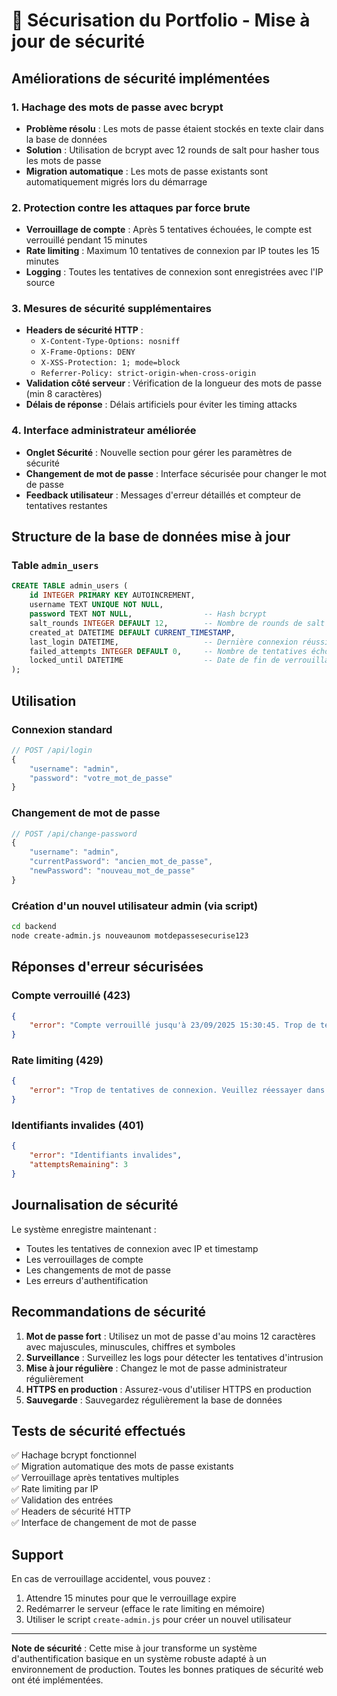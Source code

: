 # 🔐 Sécurisation du Portfolio - Mise à jour de sécurité

## Améliorations de sécurité implémentées

### 1. Hachage des mots de passe avec bcrypt
- **Problème résolu** : Les mots de passe étaient stockés en texte clair dans la base de données
- **Solution** : Utilisation de bcrypt avec 12 rounds de salt pour hasher tous les mots de passe
- **Migration automatique** : Les mots de passe existants sont automatiquement migrés lors du démarrage

### 2. Protection contre les attaques par force brute
- **Verrouillage de compte** : Après 5 tentatives échouées, le compte est verrouillé pendant 15 minutes
- **Rate limiting** : Maximum 10 tentatives de connexion par IP toutes les 15 minutes
- **Logging** : Toutes les tentatives de connexion sont enregistrées avec l'IP source

### 3. Mesures de sécurité supplémentaires
- **Headers de sécurité HTTP** :
  - `X-Content-Type-Options: nosniff`
  - `X-Frame-Options: DENY`
  - `X-XSS-Protection: 1; mode=block`
  - `Referrer-Policy: strict-origin-when-cross-origin`
- **Validation côté serveur** : Vérification de la longueur des mots de passe (min 8 caractères)
- **Délais de réponse** : Délais artificiels pour éviter les timing attacks

### 4. Interface administrateur améliorée
- **Onglet Sécurité** : Nouvelle section pour gérer les paramètres de sécurité
- **Changement de mot de passe** : Interface sécurisée pour changer le mot de passe
- **Feedback utilisateur** : Messages d'erreur détaillés et compteur de tentatives restantes

## Structure de la base de données mise à jour

### Table `admin_users`
```sql
CREATE TABLE admin_users (
    id INTEGER PRIMARY KEY AUTOINCREMENT,
    username TEXT UNIQUE NOT NULL,
    password TEXT NOT NULL,                -- Hash bcrypt
    salt_rounds INTEGER DEFAULT 12,        -- Nombre de rounds de salt
    created_at DATETIME DEFAULT CURRENT_TIMESTAMP,
    last_login DATETIME,                   -- Dernière connexion réussie
    failed_attempts INTEGER DEFAULT 0,     -- Nombre de tentatives échouées
    locked_until DATETIME                  -- Date de fin de verrouillage
);
```

## Utilisation

### Connexion standard
```javascript
// POST /api/login
{
    "username": "admin",
    "password": "votre_mot_de_passe"
}
```

### Changement de mot de passe
```javascript
// POST /api/change-password
{
    "username": "admin",
    "currentPassword": "ancien_mot_de_passe",
    "newPassword": "nouveau_mot_de_passe"
}
```

### Création d'un nouvel utilisateur admin (via script)
```bash
cd backend
node create-admin.js nouveaunom motdepassesecurise123
```

## Réponses d'erreur sécurisées

### Compte verrouillé (423)
```json
{
    "error": "Compte verrouillé jusqu'à 23/09/2025 15:30:45. Trop de tentatives de connexion."
}
```

### Rate limiting (429)
```json
{
    "error": "Trop de tentatives de connexion. Veuillez réessayer dans 15 minutes."
}
```

### Identifiants invalides (401)
```json
{
    "error": "Identifiants invalides",
    "attemptsRemaining": 3
}
```

## Journalisation de sécurité

Le système enregistre maintenant :
- Toutes les tentatives de connexion avec IP et timestamp
- Les verrouillages de compte
- Les changements de mot de passe
- Les erreurs d'authentification

## Recommandations de sécurité

1. **Mot de passe fort** : Utilisez un mot de passe d'au moins 12 caractères avec majuscules, minuscules, chiffres et symboles
2. **Surveillance** : Surveillez les logs pour détecter les tentatives d'intrusion
3. **Mise à jour régulière** : Changez le mot de passe administrateur régulièrement
4. **HTTPS en production** : Assurez-vous d'utiliser HTTPS en production
5. **Sauvegarde** : Sauvegardez régulièrement la base de données

## Tests de sécurité effectués

✅ Hachage bcrypt fonctionnel  
✅ Migration automatique des mots de passe existants  
✅ Verrouillage après tentatives multiples  
✅ Rate limiting par IP  
✅ Validation des entrées  
✅ Headers de sécurité HTTP  
✅ Interface de changement de mot de passe  

## Support

En cas de verrouillage accidentel, vous pouvez :
1. Attendre 15 minutes pour que le verrouillage expire
2. Redémarrer le serveur (efface le rate limiting en mémoire)
3. Utiliser le script `create-admin.js` pour créer un nouvel utilisateur

---

**Note de sécurité** : Cette mise à jour transforme un système d'authentification basique en un système robuste adapté à un environnement de production. Toutes les bonnes pratiques de sécurité web ont été implémentées.

